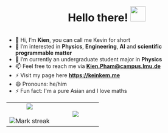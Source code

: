 <div id="user-content-toc">
  <ul align="center">
    <summary><h1 style="display: inline-block">Hello there! <img src = "https://raw.githubusercontent.com/MartinHeinz/MartinHeinz/master/wave.gif" width = 40px> </h1></summary>
  </ul>
</div>

- 👋 Hi, I’m **Kien**, you can call me Kevin for short
- 👀 I’m interested in **Physics**, **Engineering**, **AI** and **scientific programmable matter**
- 🌱 I’m currently an undergraduate student major in **Physics**
- 📫 Feel free to reach me via **Kien.Pham@campus.lmu.de**
- ⚡ Visit my page here **https://keinkem.me**
- 😄 Pronouns: he/him
- ⚡ Fun fact: I'm a pure Asian and I love maths

<!---
phamtrungkien8904/phamtrungkien8904 is a ✨ special ✨ repository because its `README.md` (this file) appears on your GitHub profile.
You can click the Preview link to take a look at your changes.
--->


<!--- stats & Trophy (start) -->
<p align="center">
  <!--- stats (start) -->
<table align="center">
<tr border="none">
<td width="50%" align="center">
  <img  align="center"  src="https://github-readme-streak-stats.herokuapp.com?user=phamtrungkien8904&theme=black-ice&hide_border=true&date_format=M%20j%5B%2C%20Y%5D" />
  <br></br>
  <img  title="🔥 Get streak stats for your profile at git.io/streak-stats" alt="Mark streak" src="https://github-readme-stats.vercel.app/api?username=phamtrungkien8904&show_icons=true&theme=github_dark" /> 
  
</td>

<td width="50%" align="center">
  <img  align="center"  src="https://github-readme-stats.anuraghazra1.vercel.app/api/top-langs/?username=phamtrungkien8904&theme=dark&hide_border=true&no-bg=true&no-frame=true&langs_count=10"/>
  
  </td>
</tr>
</table>
<!--- stats (end) -->


